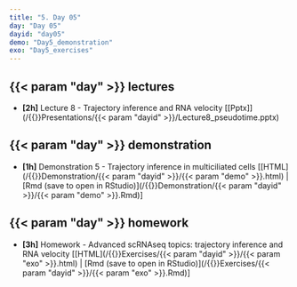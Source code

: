 ```yaml
---
title: "5. Day 05"
day: "Day 05"
dayid: "day05"
demo: "Day5_demonstration"
exo: "Day5_exercises"
---
```


## {{< param "day" >}} lectures

- **\[2h\]** Lecture 8 - Trajectory inference and RNA velocity
    [[Pptx]](/{{<myPackageUrl>}}Presentations/{{< param "dayid" >}}/Lecture8_pseudotime.pptx)

## {{< param "day" >}} demonstration

- **\[1h\]** Demonstration 5 - Trajectory inference in multiciliated cells
    [[HTML](/{{<myPackageUrl>}}Demonstration/{{< param "dayid" >}}/{{< param "demo" >}}.html) | [Rmd (save to open in RStudio)](/{{<myPackageUrl>}}Demonstration/{{< param "dayid" >}}/{{< param "demo" >}}.Rmd)]

## {{< param "day" >}} homework

-  **\[3h\]** Homework - Advanced scRNAseq topics: trajectory inference and RNA velocity
    [[HTML](/{{<myPackageUrl>}}Exercises/{{< param "dayid" >}}/{{< param "exo" >}}.html) | [Rmd (save to open in RStudio)](/{{<myPackageUrl>}}Exercises/{{< param "dayid" >}}/{{< param "exo" >}}.Rmd)]
